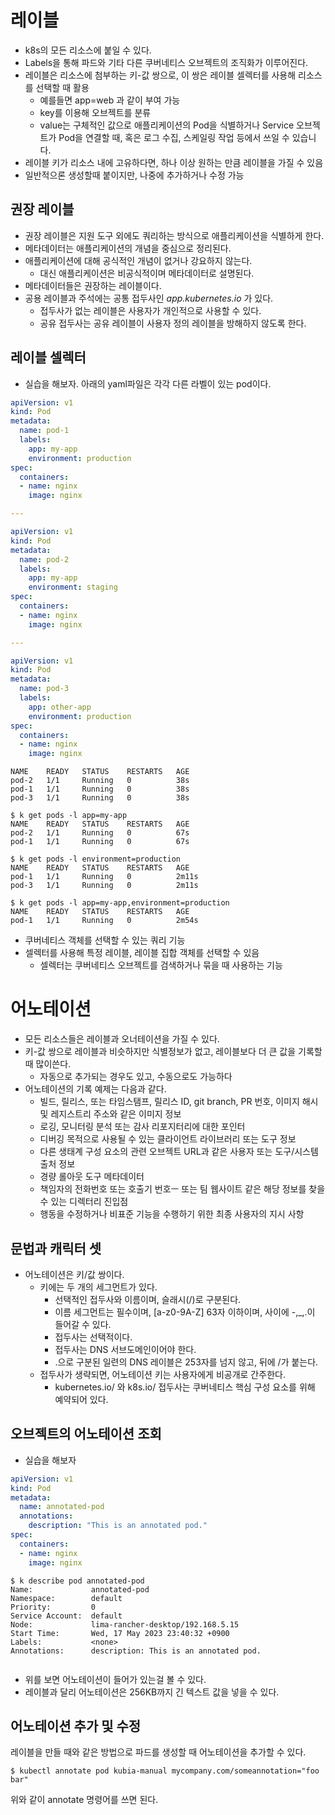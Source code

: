 # 레이블

- k8s의 모든 리소스에 붙일 수 있다.
- Labels을 통해 파드와 기타 다른 쿠버네티스 오브젝트의 조직화가 이루어진다.
- 레이블은 리소스에 첨부하는 키-값 쌍으로, 이 쌍은 레이블 셀렉터를 사용해 리소스를 선택할 때 활용
    - 예를들면 app=web 과 같이 부여 가능
    - key를 이용해 오브젝트를 분류
    - value는 구체적인 값으로 애플리케이션의 Pod을 식별하거나 Service 오브젝트가 Pod을 연결할 때, 혹은 로그 수집, 스케일링 작업 등에서 쓰일 수 있습니다.
- 레이블 키가 리소스 내에 고유하다면, 하나 이상 원하는 만큼 레이블을 가질 수 있음
- 일반적으론 생성할때 붙이지만, 나중에 추가하거나 수정 가능

## 권장 레이블
- 권장 레이블은 지원 도구 외에도 쿼리하는 방식으로 애플리케이션을 식별하게 한다.
- 메타데이터는 애플리케이션의 개념을 중심으로 정리된다.
- 애플리케이션에 대해 공식적인 개념이 없거나 강요하지 않는다.
  - 대신 애플리케이션은 비공식적이며 메타데이터로 설명된다.
- 메타데이터들은 권장하는 레이블이다.
- 공용 레이블과 주석에는 공통 접두사인 *app.kubernetes.io* 가 있다.
  - 접두사가 없는 레이블은 사용자가 개인적으로 사용할 수 있다.
  - 공유 접두사는 공유 레이블이 사용자 정의 레이블을 방해하지 않도록 한다.
## 레이블 셀렉터
- 실습을 해보자. 아래의 yaml파일은 각각 다른 라벨이 있는 pod이다.
```yaml
apiVersion: v1
kind: Pod
metadata:
  name: pod-1
  labels:
    app: my-app
    environment: production
spec:
  containers:
  - name: nginx
    image: nginx

---

apiVersion: v1
kind: Pod
metadata:
  name: pod-2
  labels:
    app: my-app
    environment: staging
spec:
  containers:
  - name: nginx
    image: nginx

---

apiVersion: v1
kind: Pod
metadata:
  name: pod-3
  labels:
    app: other-app
    environment: production
spec:
  containers:
  - name: nginx
    image: nginx
```
```shell
NAME    READY   STATUS    RESTARTS   AGE
pod-2   1/1     Running   0          38s
pod-1   1/1     Running   0          38s
pod-3   1/1     Running   0          38s
```
```shell
$ k get pods -l app=my-app
NAME    READY   STATUS    RESTARTS   AGE
pod-2   1/1     Running   0          67s
pod-1   1/1     Running   0          67s
```
```shell
$ k get pods -l environment=production
NAME    READY   STATUS    RESTARTS   AGE
pod-1   1/1     Running   0          2m11s
pod-3   1/1     Running   0          2m11s
```
```shell
$ k get pods -l app=my-app,environment=production
NAME    READY   STATUS    RESTARTS   AGE
pod-1   1/1     Running   0          2m54s
```
- 쿠버네티스 객체를 선택할 수 있는 쿼리 기능
- 셀렉터를 사용해 특정 레이블, 레이블 집합 객체를 선택할 수 있음
    - 셀렉터는 쿠버네티스 오브젝트를 검색하거나 묶을 때 사용하는 기능

# 어노테이션

- 모든 리소스들은 레이블과 오너테이션을 가질 수 있다.
- 키-값 쌍으로 레이블과 비슷하지만 식별정보가 없고, 레이블보다 더 큰 값을 기록할 때 많이쓴다.
    - 자동으로 추가되는 경우도 있고, 수동으로도 가능하다
- 어노테이션의 기록 예제는 다음과 같다.
  - 빌드, 릴리스, 또는 타임스탬프, 릴리스 ID, git branch, PR 번호, 이미지 해시 및 레지스트리 주소와 같은 이미지 정보
  - 로깅, 모니터링 분석 또는 감사 리포지터리에 대한 포인터
  - 디버깅 목적으로 사용될 수 있는 클라이언트 라이브러리 또는 도구 정보
  - 다른 생태계 구성 요소의 관련 오브젝트 URL과 같은 사용자 또는 도구/시스템 출처 정보
  - 경량 롤아웃 도구 메타데이터
  - 책임자의 전화번호 또는 호출기 번호ㅡ 또는 팀 웹사이트 같은 해당 정보를 찾을 수 있는 디렉터리 진입점
  - 행동을 수정하거나 비표준 기능을 수행하기 위한 최종 사용자의 지시 사항

## 문법과 캐릭터 셋
- 어노테이션은 키/값 쌍이다.
  - 키에는 두 개의 세그먼트가 있다.
    - 선택적인 접두사와 이름이며, 슬래시(/)로 구분된다.
    - 이름 세그먼트는 필수이며, [a-z0-9A-Z] 63자 이하이며, 사이에 -,_,.이 들어갈 수 있다.
    - 접두사는 선택적이다.
    - 접두사는 DNS 서브도메인이어야 한다.
    - .으로 구분된 일련의 DNS 레이블은 253자를 넘지 않고, 뒤에 /가 붙는다.
  - 접두사가 생략되면, 어노테이션 키는 사용자에게 비공개로 간주한다.
    - kubernetes.io/ 와 k8s.io/ 접두사는 쿠버네티스 핵심 구성 요소를 위해 예약되어 있다.

## 오브젝트의 어노테이션 조회

- 실습을 해보자

```yaml
apiVersion: v1
kind: Pod
metadata:
  name: annotated-pod
  annotations:
    description: "This is an annotated pod."
spec:
  containers:
  - name: nginx
    image: nginx
```
```shell
$ k describe pod annotated-pod
Name:             annotated-pod
Namespace:        default
Priority:         0
Service Account:  default
Node:             lima-rancher-desktop/192.168.5.15
Start Time:       Wed, 17 May 2023 23:40:32 +0900
Labels:           <none>
Annotations:      description: This is an annotated pod.
```
```shell

```
- 위를 보면 어노테이션이 들어가 있는걸 볼 수 있다.
- 레이블과 달리 어노테이션은 256KB까지 긴 텍스트 값을 넣을 수 있다.

## 어노테이션 추가 및 수정

레이블을 만들 때와 같은 방법으로 파드를 생성할 때 어노테이션을 추가할 수 있다.

```shell
$ kubectl annotate pod kubia-manual mycompany.com/someannotation="foo bar"
```

위와 같이 annotate 명령어를 쓰면 된다.